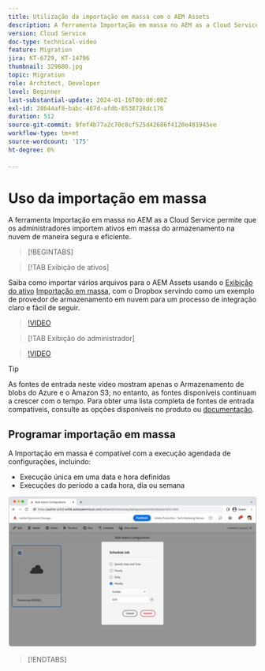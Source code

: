 ```yaml
---
title: Utilização da importação em massa com o AEM Assets
description: A ferramenta Importação em massa no AEM as a Cloud Service permite que os administradores importem ativos em massa do armazenamento na nuvem (Armazenamento Azure Blob ou Amazon S3) de maneira segura e eficiente.
version: Cloud Service
doc-type: technical-video
feature: Migration
jira: KT-6729, KT-14796
thumbnail: 329680.jpg
topic: Migration
role: Architect, Developer
level: Beginner
last-substantial-update: 2024-01-16T00:00:00Z
exl-id: 28644af8-babc-467d-afdb-8538728dc176
duration: 512
source-git-commit: 9fef4b77a2c70c8cf525d42686f4120e481945ee
workflow-type: tm+mt
source-wordcount: '175'
ht-degree: 0%

---
```


# Uso da importação em massa

A ferramenta Importação em massa no AEM as a Cloud Service permite que os administradores importem ativos em massa do armazenamento na nuvem de maneira segura e eficiente.

>[!BEGINTABS]

>[!TAB Exibição de ativos]

Saiba como importar vários arquivos para o AEM Assets usando o [Exibição do ativo](https://experienceleague.adobe.com/docs/experience-manager-cloud-service/content/assets/assets-view/assets-view-introduction.html) [Importação em massa](https://experienceleague.adobe.com/docs/experience-manager-cloud-service/content/assets/assets-view/bulk-import-assets-view.html), com o Dropbox servindo como um exemplo de provedor de armazenamento em nuvem para um processo de integração claro e fácil de seguir.

>[!VIDEO](https://video.tv.adobe.com/v/3426857/?learn=on)

>[!TAB Exibição do administrador]

>[!VIDEO](https://video.tv.adobe.com/v/329680?quality=12&learn=on)

>[!TIP]
>
> As fontes de entrada neste vídeo mostram apenas o Armazenamento de blobs do Azure e o Amazon S3; no entanto, as fontes disponíveis continuam a crescer com o tempo. Para obter uma lista completa de fontes de entrada compatíveis, consulte as opções disponíveis no produto ou [documentação](https://experienceleague.adobe.com/docs/experience-manager-cloud-service/content/assets/manage/add-assets.html#bulk-upload).

## Programar importação em massa

A Importação em massa é compatível com a execução agendada de configurações, incluindo:

+ Execução única em uma data e hora definidas
+ Execuções do período a cada hora, dia ou semana

![Agendamento de importação em massa](./assets/bulk-import/schedule.png)

>[!ENDTABS]
